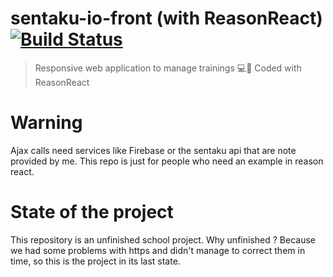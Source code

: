 # sentaku-io-front (with ReasonReact) [![Build Status](https://travis-ci.org/sentaku-io/sentaku-io-front.svg?branch=master)](https://travis-ci.org/sentaku-io/sentaku-io-front)

> Responsive web application to manage trainings 💻📱
> Coded with ReasonReact

# Warning
Ajax calls need services like Firebase or the sentaku api that are note provided by me. This repo is just for people who need an example in reason react.

# State of the project
This repository is an unfinished school project. Why unfinished ? Because we had some problems with https and didn't manage to correct them in time, so this is the project in its last state.
